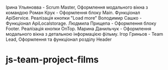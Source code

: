 Ірина Ульяновва - Scrum Master, Оформлення модального вікна з командою
Роман Крук - Оформлення блоку Main. Функціонал ApiService. Реалізація кнопки "Load more"
Володимир Сашко - Функціонал ApiLocalstorage.
Людмила Прищепа - Оформлення блоку Footer. Реалізація кнопки OnTop.
Марина Данильчук - Оформлення модального вікна з детальною інформацією фільму.
Ігор Гриньов - Team Lead, Оформлення та функціонал розділу Header

# js-team-project-films
